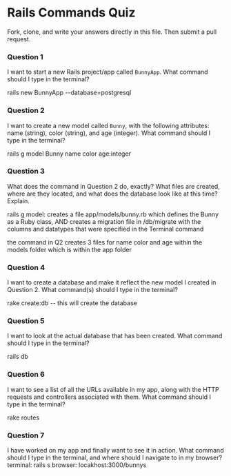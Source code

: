 # Rails Commands Quiz

Fork, clone, and write your answers directly in this file. Then submit a pull request.

### Question 1

I want to start a new Rails project/app called `BunnyApp`. What command should I type in the terminal?

rails new BunnyApp --database=postgresql

<!-- next time put a -T at the end -->

### Question 2

I want to create a new model called `Bunny`, with the following attributes: name (string), color (string), and age (integer). What command should I type in the terminal?

rails g model Bunny name color age:integer

### Question 3

What does the command in Question 2 do, exactly? What files are created, where are they located, and what does the database look like at this time? Explain.

rails g model: creates a file app/models/bunny.rb which defines the Bunny as a Ruby class, AND creates a migration file in /db/migrate with the columns and datatypes that were specified in the Terminal command

the command in Q2 creates 3 files  for name color and age within the models folder which is within the app folder

### Question 4

I want to create a database and make it reflect the new model I created in Question 2. What command(s) should I type in the terminal?

rake create:db -- this will create the database

<!-- rake db:create db:migrate
or  rake db:create
    rake db:migrate
 -->


### Question 5

I want to look at the actual database that has been created. What command should I type in the terminal?

rails db

### Question 6

I want to see a list of all the URLs available in my app, along with the HTTP requests and controllers associated with them. What command should I type in the terminal?

rake routes

### Question 7

I have worked on my app and finally want to see it in action. What command should I type in the terminal, and where should I navigate to in my browser?
terminal: rails s
browser: locakhost:3000/bunnys
